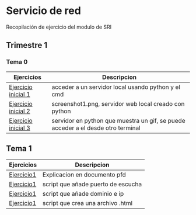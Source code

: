 # Servicio de red
Recopilación de ejercicio del modulo de SRI
## Trimestre 1
### Tema 0
Ejercicios|Descripcion
----------|-----------
[Ejercicio inicial 1](python/simple_server.png)|acceder a un servidor local usando python y el cmd
[Ejercicio inicial 2](python/webserver.py)|screenshot1.png, servidor web local creado con python
[Ejercicio inicial 3](python/dummy)| servidor en python que muestra un gif, se puede acceder a el desde otro terminal

## Tema 1
Ejercicios|Descripcion
----------|-----------
[Ejercicio1](tema1/apache/actividad2_apache.docx.pdf)|Explicacion en documento pfd
[Ejercicio1](tema1/apache/puerto)|script que añade puerto de escucha
[Ejercicio1](tema1/apache/dominio_ip)|script que añade dominio e ip
[Ejercicio1](tema1/apache/web)|script que crea una archivo .html

